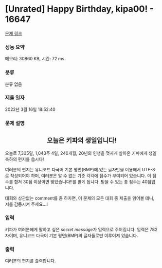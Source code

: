 # [Unrated] Happy Birthday, kipa00! - 16647 

[문제 링크](https://www.acmicpc.net/problem/16647) 

### 성능 요약

메모리: 30860 KB, 시간: 72 ms

### 분류

분류 없음

### 제출 일자

2022년 3월 16일 18:52:40

### 문제 설명

<h2 style="text-align: center;"><strong>오늘은 키파의 생일입니다!</strong></h2>

<p>오늘로 7,305일, 1,043주 4일, 240개월, 20년의 인생을 멋지게 살아온 키파에게 생일 축하의 편지를 씁시다!</p>

<p>여러분의 편지는 유니코드 다국어 기본 평면(BMP)에 있는 글자만을 이용해서 UTF-8로 작성되어야 하며, 여러분은 알 수 없는 기준 각각에 점수가 부여되어 있습니다. 이 점수를 합쳐 30점 이상이면 <span class="result-ac">맞았습니다!!</span>를 받게 됩니다. 받을 수 있는 총 점수는 40점입니다.</p>

<p>대회와 상관없는 comment를 좀 하자면, 이 문제의 모든 대회 중 제출을 읽어볼 테니, 저를 감동시켜 주세요...!</p>

### 입력 

 <p>키파가 여러분에게 말하고 싶은 <em>secret</em> <em>message</em>가 입력으로 주어집니다. 입력은 782자이며, 유니코드 다국어 기본 평면(BMP)의 글자들로만 이루어져 있습니다.</p>

### 출력 

 <p>여러분의 편지를 출력합니다.</p>

